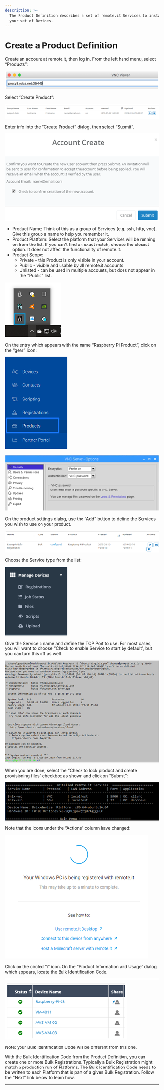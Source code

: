 ```yaml
---
description: >-
  The Product Definition describes a set of remote.it Services to install on
  your set of Devices.
---
```


# Create a Product Definition

Create an account at remote.it, then log in.  From the left hand menu, select “Products”:

![](../../.gitbook/assets/image%20%28103%29.png)

Select “Create Product”:

![](../../.gitbook/assets/image%20%2876%29.png)

Enter info into the “Create Product” dialog, then select “Submit”.

![](../../.gitbook/assets/image%20%28153%29.png)

* Product Name: Think of this as a group of Services \(e.g. ssh, http, vnc\).  Give this group a name to help you remember it.
* Product Platform: Select the platform that your Services will be running on from the list.  If you can't find an exact match, choose the closest option.  It does not affect the functionality of remote.it.
* Product Scope: 
  * Private - this Product is only visible in your account.
  * Public - visible and usable by all remote.it accounts
  * Unlisted - can be used in multiple accounts, but does not appear in the "Public" list.

![](../../.gitbook/assets/image%20%28431%29.png)

On the entry which appears with the name “Raspberry Pi Product”, click on the “gear” icon:

![](../../.gitbook/assets/image%20%2874%29.png)

![](../../.gitbook/assets/image%20%28279%29.png)

On the product settings dialog, use the “Add” button to define the Services you wish to use on your product.  

![](../../.gitbook/assets/image%20%28340%29.png)

Choose the Service type from the list:

![](../../.gitbook/assets/image%20%28408%29.png)

Give the Service a name and define the TCP Port to use.  For most cases, you will want to choose “Check to enable Service to start by default”, but you can turn this off as well.

![](../../.gitbook/assets/image%20%28429%29.png)

When you are done, select the “Check to lock product and create provisioning files” checkbox as shown and click on “Submit”:

![](../../.gitbook/assets/image%20%28323%29.png)

Note that the icons under the “Actions” column have changed:

![](../../.gitbook/assets/image%20%28468%29.png)

Click on the circled “i” icon.  On the “Product Information and Usage” dialog which appears, locate the Bulk Identification Code.  
****

![](../../.gitbook/assets/image%20%28329%29.png)

Note: your Bulk Identification Code will be different from this one.  

With the Bulk Identification Code from the Product Definition, you can create one or more Bulk Registrations.  Typically a Bulk Registration might match a production run of Platforms.  The Bulk Identification Code needs to be written to each Platform that is part of a given Bulk Registration.  Follow the "Next" link below to learn how.  
****

